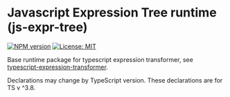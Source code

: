 # Javascript Expression Tree runtime (js-expr-tree)
[![NPM version](https://img.shields.io/npm/v/js-expr-tree.svg?colorB=green)](https://www.npmjs.com/package/js-expr-tree) 
[![License: MIT](https://img.shields.io/badge/License-MIT-green.svg)](https://opensource.org/licenses/MIT)

Base runtime package for typescript expression transformer, see [typescript-expression-transformer](https://www.npmjs.com/package/typescript-expression-transformer).

Declarations may change by TypeScript version. These declarations are for TS v ^3.8.